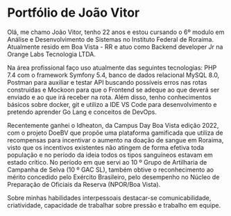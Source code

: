 # Portfólio de João Vitor

Olá, me chamo João Vitor, tenho 22 anos e estou cursando o 6º modulo em Análise e Desenvolvimento de Sistemas no Instituto Federal de Roraima. Atualmente resido em Boa Vista - RR e atuo como Backend developer Jr na Orange Labs Tecnologia LTDA.

Na área profissional faço uso atualmente das seguintes tecnologias: PHP 7.4 com o framework Symfony 5.4, banco de dados relacional MySQL 8.0, Postman para auxiliar e testar API buscando possíveis erros nas rotas construídas e Mockoon para que o Frontend se adeque ao que deverá ser enviado e ao que irá receber na rota. Além disso, tenho conhecimentos básicos sobre docker, git e utilizo a IDE VS Code para desenvolvimento e pretendo aprender Go Lang e conceitos de DevOps.

Recentemente ganhei o Idheaton, da Campus Day Boa Vista edição 2022, com o projeto DoeBV que propõe uma plataforma gamificada que utiliza de recompensas para incentivar o aumento na doação de sangue em Roraima, visto que os incentivos existentes não atingem de forma efetiva toda população e no período da ideia todos os tipos sanguíneos estavam em estado crítico. No período em que servi ao 10 º Grupo de Artilharia de Campanha de Selva (10 º GAC SL), também obtive o reconhecimento ao mérito concedido pelo Exército Brasileiro, pelo desempenho no Núcleo de Preparação de Oficiais da Reserva (NPOR/Boa Vista).

Sobre minhas habilidades interpessoais destacar-se comunicabilidade, criatividade, capacidade de trabalhar sobre pressão e trabalho em equipe.
